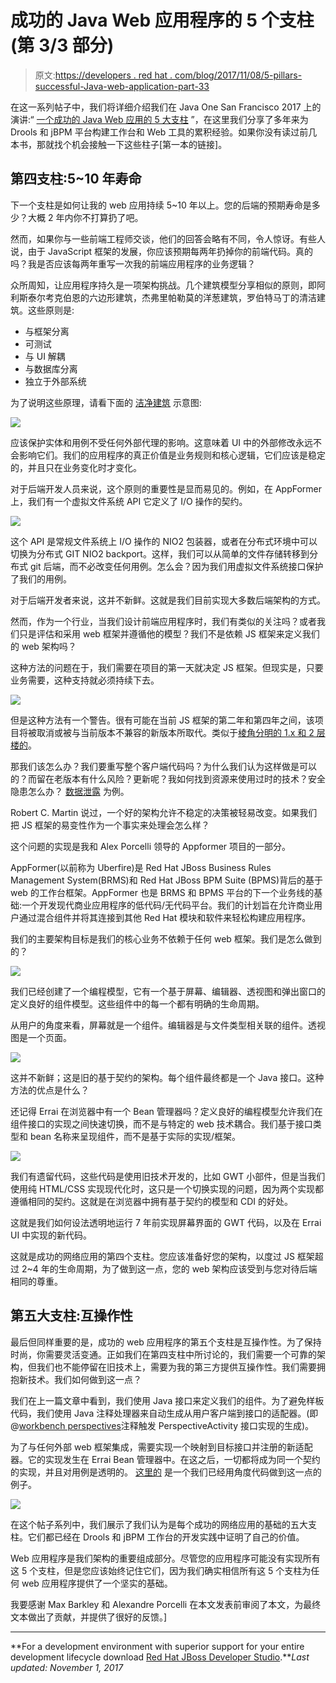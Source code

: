 # 成功的 Java Web 应用程序的 5 个支柱(第 3/3 部分)

> 原文:[https://developers . red hat . com/blog/2017/11/08/5-pillars-successful-Java-web-application-part-33](https://developers.redhat.com/blog/2017/11/08/5-pillars-successful-java-web-application-part-33)

在这一系列帖子中，我们将详细介绍我们在 Java One San Francisco 2017 上的演讲:“ [一个成功的 Java Web 应用的 5 大支柱](https://speakerdeck.com/ederign/5-pillars-of-a-successful-java-web-application-1) ”，在这里我们分享了多年来为 Drools 和 jBPM 平台构建工作台和 Web 工具的累积经验。如果你没有读过前几本书，那就找个机会接触一下这些柱子[第一本的链接]。

## 第四支柱:5~10 年寿命

下一个支柱是如何让我的 web 应用持续 5~10 年以上。您的后端的预期寿命是多少？大概 2 年内你不打算扔了吧。

然而，如果你与一些前端工程师交谈，他们的回答会略有不同，令人惊讶。有些人说，由于 JavaScript 框架的发展，你应该预期每两年扔掉你的前端代码。真的吗？我是否应该每两年重写一次我的前端应用程序的业务逻辑？

众所周知，让应用程序持久是一项架构挑战。几个建筑模型分享相似的原则，即阿利斯泰尔考克伯恩的六边形建筑，杰弗里帕勒莫的洋葱建筑，罗伯特马丁的清洁建筑。这些原则是:

*   与框架分离
*   可测试
*   与 UI 解耦
*   与数据库分离
*   独立于外部系统

为了说明这些原理，请看下面的 [洁净建筑](https://8thlight.com/blog/uncle-bob/2012/08/13/the-clean-architecture.html) 示意图:

![](../Images/28408bd76cb71d6dff381d81ad039a80.png)

应该保护实体和用例不受任何外部代理的影响。这意味着 UI 中的外部修改永远不会影响它们。我们的应用程序的真正价值是业务规则和核心逻辑，它们应该是稳定的，并且只在业务变化时才变化。

对于后端开发人员来说，这个原则的重要性是显而易见的。例如，在 AppFormer 上，我们有一个虚拟文件系统 API 它定义了 I/O 操作的契约。

![](../Images/8495ffc8f0c120db0d4184f6c59cf1b7.png)

这个 API 是常规文件系统上 I/O 操作的 NIO2 包装器，或者在分布式环境中可以切换为分布式 GIT NIO2 backport。这样，我们可以从简单的文件存储转移到分布式 git 后端，而不必改变任何用例。怎么会？因为我们用虚拟文件系统接口保护了我们的用例。

对于后端开发者来说，这并不新鲜。这就是我们目前实现大多数后端架构的方式。

然而，作为一个行业，当我们设计前端应用程序时，我们有类似的关注吗？或者我们只是评估和采用 web 框架并遵循他的模型？我们不是依赖 JS 框架来定义我们的 web 架构吗？

这种方法的问题在于，我们需要在项目的第一天就决定 JS 框架。但现实是，只要业务需要，这种支持就必须持续下去。

![](../Images/854a3b05f1e35b3792c849febe96b8eb.png)

但是这种方法有一个警告。很有可能在当前 JS 框架的第二年和第四年之间，该项目将被取消或被与当前版本不兼容的新版本所取代。类似于[棱角分明的 1.x 和 2 层楼的](https://toddmotto.com/future-of-angular-1-x)。

那我们该怎么办？我们要重写整个客户端代码吗？为什么我们认为这样做是可以的？而留在老版本有什么风险？更新呢？我如何找到资源来使用过时的技术？安全隐患怎么办？ [数据泄露](https://thehackernews.com/2017/09/equifax-apache-struts.html) 为例。

Robert C. Martin 说过，一个好的架构允许不稳定的决策被轻易改变。如果我们把 JS 框架的易变性作为一个事实来处理会怎么样？

这个问题的实现是我和 Alex Porcelli 领导的 Appformer 项目的一部分。

AppFormer(以前称为 Uberfire)是 Red Hat JBoss Business Rules Management System(BRMS)和 Red Hat JBoss BPM Suite (BPMS)背后的基于 web 的工作台框架。AppFormer 也是 BRMS 和 BPMS 平台的下一个业务线的基础:一个开发现代商业应用程序的低代码/无代码平台。我们的计划旨在允许商业用户通过混合组件并将其连接到其他 Red Hat 模块和软件来轻松构建应用程序。

我们的主要架构目标是我们的核心业务不依赖于任何 web 框架。我们是怎么做到的？

![](../Images/cf361d09955ab2cedb82f386f4980c06.png)

我们已经创建了一个编程模型，它有一个基于屏幕、编辑器、透视图和弹出窗口的定义良好的组件模型。这些组件中的每一个都有明确的生命周期。

从用户的角度来看，屏幕就是一个组件。编辑器是与文件类型相关联的组件。透视图是一个页面。

![](../Images/da00e99c01058889a6c8d727803262ea.png)

这并不新鲜；这是旧的基于契约的架构。每个组件最终都是一个 Java 接口。这种方法的优点是什么？

还记得 Errai 在浏览器中有一个 Bean 管理器吗？定义良好的编程模型允许我们在组件接口的实现之间快速切换，而不是与特定的 web 技术耦合。我们基于接口类型和 bean 名称来呈现组件，而不是基于实际的实现/框架。

![](../Images/f8df8387ccf4ea1e2f713e7c35fc00a2.png)

我们有遗留代码，这些代码是使用旧技术开发的，比如 GWT 小部件，但是当我们使用纯 HTML/CSS 实现现代化时，这只是一个切换实现的问题，因为两个实现都遵循相同的契约。这就是在浏览器中拥有基于契约的模型和 CDI 的好处。

这就是我们如何设法透明地运行 7 年前实现屏幕界面的 GWT 代码，以及在 Errai UI 中实现的新代码。

这就是成功的网络应用的第四个支柱。您应该准备好您的架构，以度过 JS 框架超过 2~4 年的生命周期，为了做到这一点，您的 web 架构应该受到与您对待后端相同的尊重。

## 第五大支柱:互操作性

最后但同样重要的是，成功的 web 应用程序的第五个支柱是互操作性。为了保持时尚，你需要灵活变通。正如我们在第四支柱中所讨论的，我们需要一个可靠的架构，但我们也不能停留在旧技术上，需要为我的第三方提供互操作性。我们需要拥抱新技术。我们如何做到这一点？

我们在上一篇文章中看到，我们使用 Java 接口来定义我们的组件。为了避免样板代码，我们使用 Java 注释处理器来自动生成从用户客户端到接口的适配器。(即@[workbench perspectives](https://speakerdeck.com/ederign/5-pillars-of-a-successful-java-web-application-1?slide=81)注释触发 PerspectiveActivity 接口实现的生成)。

为了与任何外部 web 框架集成，需要实现一个映射到目标接口并注册的新适配器。它的实现发生在 Errai Bean 管理器中。在这之后，一切都将成为同一个契约的实现，并且对用例是透明的。 [这里的](https://speakerdeck.com/ederign/5-pillars-of-a-successful-java-web-application-1?slide=84) 是一个我们已经用角度代码做到这一点的例子。

![](../Images/8b52e0541da9085b4898028a300286fd.png)

在这个帖子系列中，我们展示了我们认为是每个成功的网络应用的基础的五大支柱。它们都已经在 Drools 和 jBPM 工作台的开发实践中证明了自己的价值。

Web 应用程序是我们架构的重要组成部分。尽管您的应用程序可能没有实现所有这 5 个支柱，但是您应该始终记住它们，因为我们确实相信所有这 5 个支柱为任何 web 应用程序提供了一个坚实的基础。

我要感谢 Max Barkley 和 Alexandre Porcelli 在本文发表前审阅了本文，为最终文本做出了贡献，并提供了很好的反馈。]

* * *

**For a development environment with superior support for your entire development lifecycle download [Red Hat JBoss Developer Studio](https://developers.redhat.com/products/devstudio/download/?intcmp=7016000000124eFAAQ).***Last updated: November 1, 2017*